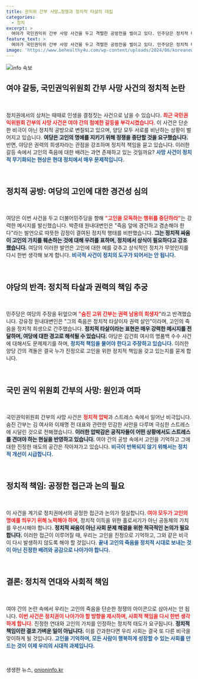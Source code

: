 ```yaml
---
title: 권익위 간부 사망…정쟁과 정치적 타살의 대립
categories:
  - 정치
excerpt: >
  여야가 국민권익위 간부 사망 사건을 두고 격렬한 공방전을 벌이고 있다. 민주당은 정치적 타살을 주장하며 여당에 책임을 묻고, 국민의힘은 고인을 모욕하지 말라며 강력 반발. 이 사건의 진실은 무엇일까? 클릭해서 자세히 알아보세요!
feature_text: >
  여야가 국민권익위 간부 사망 사건을 두고 격렬한 공방전을 벌이고 있다. 민주당은 정치적 타살을 주장하며 여당에 책임을 묻고, 국민의힘은 고인을 모욕하지 말라며 강력 반발. 이 사건의 진실은 무엇일까? 클릭해서 자세히 알아보세요!
image: 'https://www.behealthy4u.com/wp-content/uploads/2024/06/koreanews.jpg'
---
```


<p><img src="https://www.behealthy4u.com/wp-content/uploads/2024/06/koreanews.jpg" alt="info 속보" /></p>

<h2 data-ke-size="size26">여야 갈등, 국민권익위원회 간부 사망 사건의 정치적 논란</h2>

<p data-ke-size="size16">&nbsp;</p>

<p>정치권에서의 상처는 때때로 인생을 결정짓는 사건으로 남을 수 있습니다. <b><span style="color: #ee2323;">최근 국민권익위원회 간부의 사망 사건은 여야 간의 첨예한 갈등을 부각시켰습니다.</span></b> 이 사건은 단순한 비극이 아닌 정치적 공방으로 변질되고 있으며, 양당 모두 서로를 비난하는 상황이 벌어지고 있습니다. <b><span style="background-color: #21538527;">여당은 고인의 명예를 지키기 위해 정쟁을 중단할 것을 요구했습니다.</span></b> 반면, 야당은 권력의 희생자라는 관점을 강조하며 정치적 책임을 묻고 있습니다. 이러한 갈등 속에서 고인의 죽음에 대한 배려는 과연 존재하고 있는 것일까요? <b><span style="color: #1a5490;">사망 사건이 정치적 무기화되는 현상은 현대 정치에서 매우 문제적입니다.</span></b></p>

<p data-ke-size="size16">&nbsp;</p>

<h2 data-ke-size="size26">정치적 공방: 여당의 고인에 대한 경건성 심의</h2>

<p data-ke-size="size16">&nbsp;</p>

<p>여당은 이번 사건을 두고 더불어민주당을 향해 <b><span style="color: #ee2323;">"고인을 모독하는 행위를 중단하라"</span></b>는 강력한 메시지를 발신했습니다. 박준태 원내대변인은 "죽음 앞에 경건하고 겸손해야 한다"라는 발언으로 따뜻한 감정이 결여된 정치적 행태를 비판했습니다. <b><span style="background-color: #21538527;">그는 정치적 싸움이 고인의 가치를 훼손하는 것에 대해 우려를 표하며, 정치에서 상식이 필요하다고 강조했습니다.</span></b> 여당의 이러한 발언은 고인에 대한 예를 갖추고 상식적인 정치가 무엇인지를 다시 한번 생각해 보게 합니다. <b><span style="color: #1a5490;">비극적 사건이 정치의 도구가 되어서는 안 됩니다.</span></b></p>

<p data-ke-size="size16">&nbsp;</p>

<h2 data-ke-size="size26">야당의 반격: 정치적 타살과 권력의 책임 추궁</h2>

<p data-ke-size="size16">&nbsp;</p>

<p>민주당은 여당의 주장을 뒤엎으며 <b><span style="color: #ee2323;">"숨진 고위 간부는 권력 남용의 희생자"</span></b>라고 반격했습니다. 강유정 원내대변인은 "그의 죽음은 정치적 타살이자 권력 살인"이라며, 고인의 죽음을 정치적 희생으로 간주했습니다. <b><span style="background-color: #21538527;">정치적 타살이라는 표현은 매우 강력한 메시지를 전달하며, 여당에 대한 경고로 해석될 수 있습니다.</span></b> 야당은 김건희 여사의 명품백 수수 사건에 대해서도 문제제기를 하며, <b><span style="color: #1a5490;">정치적 책임을 물어야 한다고 주장하고 있습니다.</span></b> 이러한 양당 간의 격돌은 결국 누가 진정으로 고인을 위한 정치적 책임을 갖고 있는지를 묻게 합니다.</p>

<p data-ke-size="size16">&nbsp;</p>

<h2 data-ke-size="size26">국민 권익 위원회 간부의 사망: 원인과 여파</h2>

<p data-ke-size="size16">&nbsp;</p>

<p>국민권익위원회 간부의 사망 사건은 <b><span style="color: #ee2323;">정치적 압박</span></b>과 스트레스 속에서 일어난 비극입니다. 숨진 간부는 김 여사와 이재명 전 대표와 관련한 민감한 사안을 다루며 극심한 스트레스에 시달린 것으로 전해졌습니다. <b><span style="background-color: #21538527;">이러한 압박감은 공직자들이 어떤 상황에서도 스트레스를 견뎌야 하는 현실을 반영하고 있습니다.</span></b> 여야 간의 공방 속에서 고인을 기억하고 그에 대한 진정한 애도의 공간은 작아져가고 있습니다. <b><span style="color: #1a5490;">비극이 반복되지 않기 위해서는 정치적 개선이 시급합니다.</span></b></p>

<p data-ke-size="size16">&nbsp;</p>

<h2 data-ke-size="size26">정치적 책임: 공정한 접근과 논의 필요</h2>

<p data-ke-size="size16">&nbsp;</p>

<p>이 사건을 계기로 정치권에서의 공정한 접근과 논의가 절실합니다. <b><span style="color: #ee2323;">여야 모두가 고인의 명예를 띄우기 위해 노력해야 하며</span></b>, 정치적 이득을 위한 홀로서기가 아닌 공동체의 가치를 우선시해야 합니다. <b><span style="background-color: #21538527;">정치적 싸움이 아닌 사회 문제 해결을 위한 적극적인 논의가 필요합니다.</span></b> 이러한 접근이 이루어질 때, 우리는 고인을 진정으로 기억하고, 그와 같은 비극이 다시 발생하지 않도록 해야 할 것입니다. <b><span style="color: #1a5490;">끝내 고인의 죽음을 정치적 시대로 보내는 것이 아닌 진정한 배려와 공감으로 나아가야 합니다.</span></b></p>

<p data-ke-size="size16">&nbsp;</p>

<h2 data-ke-size="size26">결론: 정치적 연대와 사회적 책임</h2>

<p data-ke-size="size16">&nbsp;</p>

<p>여야 간의 논란 속에서 우리는 고인의 죽음을 단순한 정쟁의 아이콘으로 삼아서는 안 됩니다. <b><span style="color: #ee2323;">이번 사건은 정치권이 나아가야 할 방향을 제시하며, 사회적 책임을 다시 한번 생각하게 합니다.</span></b> 진정한 연대와 고인의 가치를 인정하는 정치적 태도가 요구됩니다. <b><span style="background-color: #21538527;">정치적 책임이란 결코 가벼운 일이 아닙니다.</span></b> 이를 간과한다면 우리 사회는 결국 또 다른 비극을 맞이하게 될 것입니다. <b><span style="color: #1a5490;">고인을 기억하며, 모든 사람이 행복하게 성장할 수 있는 사회를 만드는 것이 이제 우리의 시대적 과제입니다.</span></b></p>

<p data-ke-size="size16">&nbsp;</p>
생생한 뉴스, <a href="https://onioninfo.kr" rel="dofollow">onioninfo.kr</a>


